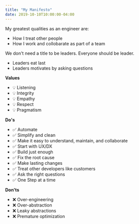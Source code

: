 ```yaml
---
title: "My Manifesto"
date: 2019-10-10T10:00:00-04:00
---
```


My greatest qualities as an engineer are:

  * How I treat other people
  * How I work and collobarate as part of a team

We don't need a title to be leaders. Everyone should be leader.

  - Leaders eat last
  - Leaders motivates by asking questions

**Values**

  - 💡 Listening
  - 💡 Integrity
  - 💡 Empathy
  - 💡 Respect
  - 💡 Pragmatism

**Do's**

  - ✅ Automate
  - ✅ Simplify and clean
  - ✅ Make it easy to understand, maintain, and collaborate
  - ✅ Start with UX/DX
  - ✅ Build just enough
  - ✅ Fix the root cause
  - ✅ Make lasting changes
  - ✅ Treat other developers like customers
  - ✅ Ask the right questions
  - ✅ One Step at a time

**Don'ts**

  - ❌ Over-engineering
  - ❌ Over-abstraction
  - ❌ Leaky abstractions
  - ❌ Premature optimization
